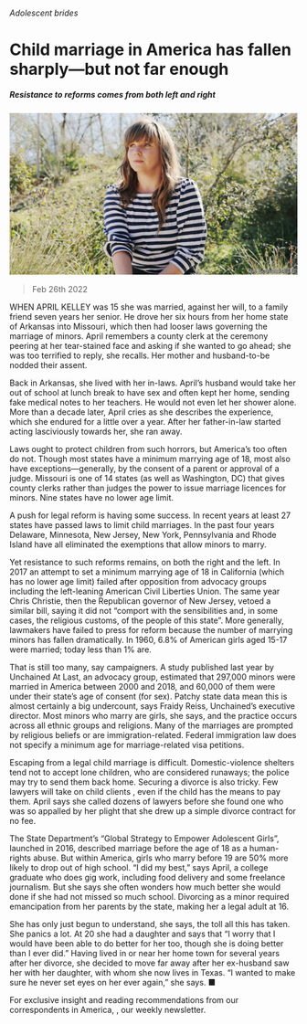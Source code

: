 ###### Adolescent brides

# Child marriage in America has fallen sharply—but not far enough 

##### Resistance to reforms comes from both left and right 

![image](images/20220226_USP003_0.jpg) 

> Feb 26th 2022 

WHEN APRIL KELLEY was 15 she was married, against her will, to a family friend seven years her senior. He drove her six hours from her home state of Arkansas into Missouri, which then had looser laws governing the marriage of minors. April remembers a county clerk at the ceremony peering at her tear-stained face and asking if she wanted to go ahead; she was too terrified to reply, she recalls. Her mother and husband-to-be nodded their assent.

Back in Arkansas, she lived with her in-laws. April’s husband would take her out of school at lunch break to have sex and often kept her home, sending fake medical notes to her teachers. He would not even let her shower alone. More than a decade later, April cries as she describes the experience, which she endured for a little over a year. After her father-in-law started acting lasciviously towards her, she ran away.


Laws ought to protect children from such horrors, but America’s too often do not. Though most states have a minimum marrying age of 18, most also have exceptions—generally, by the consent of a parent or approval of a judge. Missouri is one of 14 states (as well as Washington, DC) that gives county clerks rather than judges the power to issue marriage licences for minors. Nine states have no lower age limit.

A push for legal reform is having some success. In recent years at least 27 states have passed laws to limit child marriages. In the past four years Delaware, Minnesota, New Jersey, New York, Pennsylvania and Rhode Island have all eliminated the exemptions that allow minors to marry.

Yet resistance to such reforms remains, on both the right and the left. In 2017 an attempt to set a minimum marrying age of 18 in California (which has no lower age limit) failed after opposition from advocacy groups including the left-leaning American Civil Liberties Union. The same year Chris Christie, then the Republican governor of New Jersey, vetoed a similar bill, saying it did not “comport with the sensibilities and, in some cases, the religious customs, of the people of this state”. More generally, lawmakers have failed to press for reform because the number of marrying minors has fallen dramatically. In 1960, 6.8% of American girls aged 15-17 were married; today less than 1% are.

That is still too many, say campaigners. A study published last year by Unchained At Last, an advocacy group, estimated that 297,000 minors were married in America between 2000 and 2018, and 60,000 of them were under their state’s age of consent (for sex). Patchy state data mean this is almost certainly a big undercount, says Fraidy Reiss, Unchained’s executive director. Most minors who marry are girls, she says, and the practice occurs across all ethnic groups and religions. Many of the marriages are prompted by religious beliefs or are immigration-related. Federal immigration law does not specify a minimum age for marriage-related visa petitions.

Escaping from a legal child marriage is difficult. Domestic-violence shelters tend not to accept lone children, who are considered runaways; the police may try to send them back home. Securing a divorce is also tricky. Few lawyers will take on child clients , even if the child has the means to pay them. April says she called dozens of lawyers before she found one who was so appalled by her plight that she drew up a simple divorce contract for no fee.

The State Department’s “Global Strategy to Empower Adolescent Girls”, launched in 2016, described marriage before the age of 18 as a human-rights abuse. But within America, girls who marry before 19 are 50% more likely to drop out of high school. “I did my best,” says April, a college graduate who does gig work, including food delivery and some freelance journalism. But she says she often wonders how much better she would done if she had not missed so much school. Divorcing as a minor required emancipation from her parents by the state, making her a legal adult at 16.

She has only just begun to understand, she says, the toll all this has taken. She panics a lot. At 20 she had a daughter and says that “I worry that I would have been able to do better for her too, though she is doing better than I ever did.” Having lived in or near her home town for several years after her divorce, she decided to move far away after her ex-husband saw her with her daughter, with whom she now lives in Texas. “I wanted to make sure he never set eyes on her ever again,” she says. ■

For exclusive insight and reading recommendations from our correspondents in America, , our weekly newsletter.


